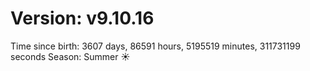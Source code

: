 # Version: v9.10.16
Time since birth: 3607 days, 86591 hours, 5195519 minutes, 311731199 seconds
Season: Summer ☀️
